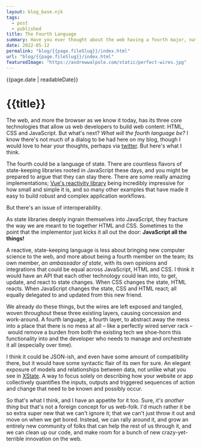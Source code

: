 ```yaml
---
layout: blog_base.njk
tags: 
  - post
  - published
title: The Fourth Language
summary: Have you ever thought about the web having a fourth major, native language? Here are a few of my thoughts on it.
date: 2022-05-12
permalink: "blog/{{page.fileSlug}}/index.html"
url: "blog/{{page.fileSlug}}/index.html"
featuredImage: "https://andrewwalpole.com/static/perfect-wires.jpg"
---
```


{{page.date | readableDate}}
# {{title}}

The web, and more the browser as we know it today, has its three core technologies that allow us web developers to build web content: HTML, CSS and JavaScript. But what's next? *What will the fourth language be?* I know there's not much of a dialog to be had here on my blog, though I would love to hear your thoughts, perhaps via [twitter](https://twitter.com/walpolea). But here's what I think.

The fourth could be a language of state. There are countless flavors of state-keeping libraries rooted in JavaScript these days, and you might be prepared to argue that they can stay there. There are some really amazing implementations; [Vue's reactivity library](https://github.com/vuejs/core/tree/main/packages/reactivity) being incredibly impressive for how small and simple it is, and so many other examples that have made it easy to build robust and complex application workflows.

But there's an issue of interoperability.

As state libraries deeply ingrain themselves into JavaScript, they fracture the way we are meant to tie together HTML and CSS. Sometimes to the point that the implementor just kicks it all out the door: **JavaScript all the things!**

A reactive, state-keeping language is less about bringing new computer science to the web, and more about being a fourth member on the team; its own member, *an ambassador of state*, with its own opinions and integrations that could be equal across JavaScript, HTML and CSS. I think it would have an API that each other technology could lean into, to get, update, and react to state changes. When CSS changes the state, HTML reacts. When JavaScript changes the state, CSS and HTML react; all equally delegated to and updated from this new friend.

We already do these things, but the wires are left exposed and tangled, woven throughout these three existing layers, causing concession and work-around. A fourth language, a fourth layer, to abstract away the mess into a place that there is no mess at all – like a perfectly wired server rack – would remove a burden from both the existing tech we shoe-horn this functionality into and the developer who needs to manage and orchestrate it all (especially over time).

I think it could be JSON-ish, and even have some amount of compatibility there, but it would have some syntactic flair of its own for sure. An elegant exposure of models and relationships between data, not unlike what you see in [XState](https://xstate.js.org/). A way to focus solely on describing how your website or app collectively quantifies the inputs, outputs and triggered sequences of action and change that need to be known and possibly occur.

So that's what I think, and I have an appetite for it too. Sure, *it's another thing* but that's not a foreign concept for us web-folk. I'd much rather it be so extra super new that we can't ignore it; that we can't just throw it out and move on when we get bored. Instead, we can rally around it, and grow an entirely new community of folks that can help the rest of us through it, and we can clean up our code, and make room for a bunch of new crazy-yet-terrible innovation on the web.